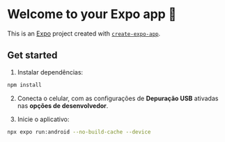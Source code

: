 # Welcome to your Expo app 👋

This is an [Expo](https://expo.dev) project created with [`create-expo-app`](https://www.npmjs.com/package/create-expo-app).

## Get started

1. Instalar dependências:

```sh
npm install
```

2. Conecta o celular, com as configurações de **Depuração USB** ativadas nas **opções de desenvolvedor**.

3. Inicie o aplicativo:
```sh
npx expo run:android --no-build-cache --device
```
